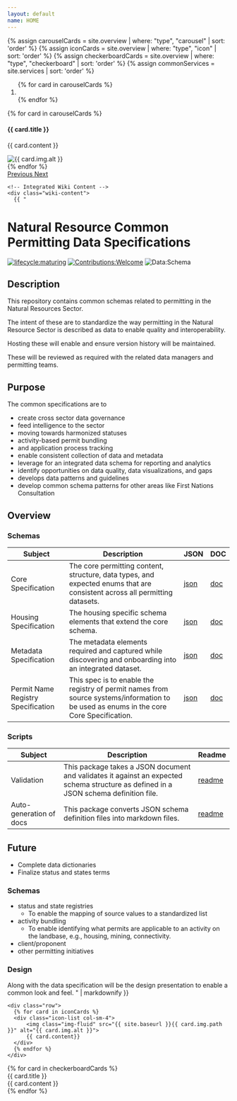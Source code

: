 ```yaml
---
layout: default
name: HOME
---
```

{% assign carouselCards = site.overview | where: "type", "carousel" | sort: 'order' %}
{% assign iconCards = site.overview | where: "type", "icon" | sort: 'order' %}
{% assign checkerboardCards = site.overview | where: "type", "checkerboard" | sort: 'order' %}
{% assign commonServices = site.services | sort: 'order' %}

<div class="container">
  <div id="overviewCarousel" class="carousel slide" data-ride="carousel">
    <ol class="carousel-indicators">
      {% for card in carouselCards %}
        <li data-target="#overviewCarousel" data-slide-to="{{ forloop.index | minus: 1 }}" class="{% if forloop.index == 1 %} active{% endif %}"></li>
      {% endfor %}
    </ol>
    <div class="carousel-inner">
      {% for card in carouselCards %}
      <div class="carousel-item {% if forloop.index == 1 %} active{% endif %}">
        <div class="row">
          <div class="col-sm-5 carousel-card-text">
            <h4 class="carousel-card-header">{{ card.title }}</h4>
            <p>{{ card.content }}</p>
          </div>
          <div class="col-sm-7">
            <img class="img-fluid " src="{{ site.baseurl }}{{ card.img.path }}" alt="{{ card.img.alt }}">
          </div>
        </div>
      </div>
      {% endfor %}
    </div>
    <a class="carousel-control-prev" href="#overviewCarousel" role="button" data-slide="prev">
      <span class="carousel-control-prev-icon" aria-hidden="true"></span>
      <span class="sr-only">Previous</span>
    </a>
    <a class="carousel-control-next" href="#overviewCarousel" role="button" data-slide="next">
      <span class="carousel-control-next-icon" aria-hidden="true"></span>
      <span class="sr-only">Next</span>
    </a>
  </div>

  <div class="mb-3 mt-5 px-5">
    <p>

    
    
    <!-- Integrated Wiki Content -->
    <div class="wiki-content">
      {{ "
# Natural Resource Common Permitting Data Specifications

[![lifecycle:maturing](https://img.shields.io/badge/Lifecycle-Maturing-007EC6)](https://github.com/bcgov/repomountie/blob/master/doc/lifecycle-badges.md)
[![Contributions:Welcome](https://img.shields.io/badge/Contributions-Welcome-green)](https://github.com/bcgov/nr-permitting-data-spec/issues)
![Data:Schema](https://img.shields.io/badge/Data-Schema-aqua)

## Description
This repository contains common schemas related to permitting in the Natural Resources Sector. 

The intent of these are to standardize the way permitting in the Natural Resource Sector is described as data to enable quality and interoperability.

Hosting these will enable and ensure version history will be maintained.

These will be reviewed as required with the related data managers and permitting teams.

## Purpose

The common specifications are to

* create cross sector data governance
* feed intelligence to the sector
* moving towards harmonized statuses 
* activity-based permit bundling
* and application process tracking
* enable consistent collection of data and metadata
* leverage for an integrated data schema for reporting and analytics
* identify opportunities on data quality, data visualizations, and gaps
* develops data patterns and guidelines
* develop common schema patterns for other areas like First Nations Consultation

## Overview

### Schemas

<table class='table table-striped'>
  <thead>
    <tr>
      <th>Subject</th>
      <th>Description</th>
      <th>JSON</th>
      <th>DOC</th>
    </tr>
  </thead>
  <tbody>
    <tr>
      <td>Core Specification</td>
      <td>The core permitting content, structure, data types, and expected enums that are consistent across all permitting datasets.</td>
      <td><a href='core-permit-schema.json'>json</a></td>
      <td><a href='core-permit-schema.md'>doc</a></td>
    </tr>
    <tr>
      <td>Housing Specification</td>
      <td>The housing specific schema elements that extend the core schema.</td>
      <td><a href='housing-permit-schema.json'>json</a></td>
      <td><a href='housing-permit-schema.md'>doc</a></td>
    </tr>
    <tr>
      <td>Metadata Specification</td>
      <td>The metadata elements required and captured while discovering and onboarding into an integrated dataset.</td>
      <td><a href='metadata-discovery-schema.json'>json</a></td>
      <td><a href='metadata-discovery-schema.md'>doc</a></td>
    </tr>
    <tr>
      <td>Permit Name Registry Specification</td>
      <td>This spec is to enable the registry of permit names from source systems/information to be used as enums in the core Core Specification.</td>
      <td><a href='permit-name-registry-schema.json'>json</a></td>
      <td><a href='permit-name-registry-schema.md'>doc</a></td>
    </tr>
  </tbody>
</table>

### Scripts

<table class='table table-striped'>
  <thead>
    <tr>
      <th>Subject</th>
      <th>Description</th>
      <th>Readme</th>
    </tr>
  </thead>
  <tbody>
    <tr>
      <td>Validation</td>
      <td>This package takes a JSON document and validates it against an expected schema structure as defined in a JSON schema definition file.</td>
      <td><a href='https://github.com/bcgov/nr-permitting-data-spec/blob/630b56ce631adf02dc819ec54bd710cc1e57276e/tools/schemas/validation/README.md'>readme</a></td>
    </tr>
    <tr>
      <td>Auto-generation of docs</td>
      <td>This package converts JSON schema definition files into markdown files.</td>
      <td><a href='https://github.com/bcgov/nr-permitting-data-spec/blob/630b56ce631adf02dc819ec54bd710cc1e57276e/tools/autogen/docs/README.md'>readme</a></td>
    </tr>
  </tbody>
</table>

## Future

* Complete data dictionaries
* Finalize status and states terms

### Schemas
* status and state registries 
    * To enable the mapping of source values to a standardized list
* activity bundling
    * To enable identifying what permits are applicable to an activity on the landbase, e.g., housing, mining, connectivity.
* client/proponent
* other permitting initiatives

### Design

Along with the data specification will be the design presentation to enable a common look and feel.
      " | markdownify }}
    </div>
    
    <div class="row">
      {% for card in iconCards %}
      <div class="icon-list col-sm-4">
          <img class="img-fluid" src="{{ site.baseurl }}{{ card.img.path }}" alt="{{ card.img.alt }}">
          {{ card.content}}
      </div>
      {% endfor %}
    </div>
  </div>
  <div class="checkerboard mb-5">
    {% for card in checkerboardCards %}
    <div class="row">
      <div class="col-sm-4 check-title d-flex justify-content-center align-items-center">
          {{ card.title }}
      </div>
      <div class="col-sm-8 check-content">
          {{ card.content }}
      </div>
    </div>
    {% endfor %}
  

